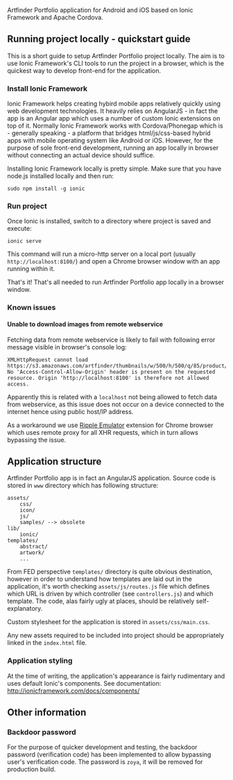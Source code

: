 Artfinder Portfolio application for Android and iOS based on Ionic Framework and Apache Cordova.

## Running project locally - quickstart guide

This is a short guide to setup Artfinder Portfolio project locally. The aim is to use Ionic Framework's CLI tools to run the project in a browser, which is the quickest way to develop front-end for the application.

### Install Ionic Framework

Ionic Framework helps creating hybird mobile apps relatively quickly using web development technologies. It heavily relies on AngularJS - in fact the app is an Angular app which uses a number of custom Ionic extensions on top of it. Normally Ionic Framework works with Cordova/Phonegap which is - generally speaking - a platform that bridges html/js/css-based hybrid apps with mobile operating system like Android or iOS. However, for the purpose of sole front-end development, running an app locally in browser without connecting an actual device should suffice.

Installing Ionic Framework locally is pretty simple. Make sure that you have node.js installed locally and then run:

    sudo npm install -g ionic

### Run project

Once Ionic is installed, switch to a directory where project is saved and execute:

    ionic serve

This command will run a micro-http server on a local port (usually ``http://localhost:8100/``) and open a Chrome browser window with an app running within it.

That's it! That's all needed to run Artfinder Portfolio app locally in a browser window.

### Known issues

#### Unable to download images from remote webservice

Fetching data from remote webservice is likely to fail with following error message visible in browser's console log:

    XMLHttpRequest cannot load https://s3.amazonaws.com/artfinder/thumbnails/w/500/h/500/q/85/product/3/b/f82e600697ab45ba6aec5e87414e44.jpg. No 'Access-Control-Allow-Origin' header is present on the requested resource. Origin 'http://localhost:8100' is therefore not allowed access.

Apparently this is related with a ``localhost`` not being allowed to fetch data from webservice, as this issue does not occur on a device connected to the internet hence using public host/IP address.

As a workaround we use [Ripple Emulator](https://chrome.google.com/webstore/detail/ripple-emulator-beta/geelfhphabnejjhdalkjhgipohgpdnoc) extension for Chrome browser which uses remote proxy for all XHR requests, which in turn allows bypassing the issue.


## Application structure

Artfinder Portfolio app is in fact an AngularJS application. Source code is stored in `www` directory which has following structure:

    assets/
        css/
        icon/
        js/
        samples/ --> obsolete
    lib/
        ionic/
    templates/
        abstract/
        artwork/
        ...

From FED perspective `templates/` directory is quite obvious destination, however in order to understand how templates are laid out in the application, it's worth checking `assets/js/routes.js` file which defines which URL is driven by which controller (see `controllers.js`) and which template. The code, alas fairly ugly at places, should be relatively self-explanatory.

Custom stylesheet for the application is stored in `assets/css/main.css`.

Any new assets required to be included into project should be appropriately linked in the `index.html` file.

### Application styling

At the time of writing, the application's appearance is fairly rudimentary and uses default Ionic's components. See documentation: http://ionicframework.com/docs/components/


## Other information

### Backdoor password

For the purpose of quicker development and testing, the backdoor password (verification code) has been implemented to allow bypassing user's verification code. The password is `zoya`, it will be removed for production build.
